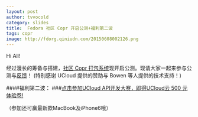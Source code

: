 ```yaml
---
layout: post
author: tvvocold
category: slides 
title:  Fedora 社区 Copr 开启公测+福利第二波         
tags: copr              
image: http://fdorg.qiniudn.com/20150608002126.png
---
```


Hi All!

经过漫长的筹备与搭建，[社区 Copr 打包系统](https://copr.fdzh.org)现开启公测。现请大家一起来参与公测与[反馈](https://github.com/FZUG/Copr)！
(特别感谢 UCloud 提供的赞助与 Bowen 等人提供的技术支持！)

####福利第二波：
###[点击参加UCloud API开发大赛，即得UCloud云 500 元体验卷!](http://www.ucloud.cn/sdk?sem=sdk-fedora)

（参加还可赢最新款MacBook及iPhone6哦）



